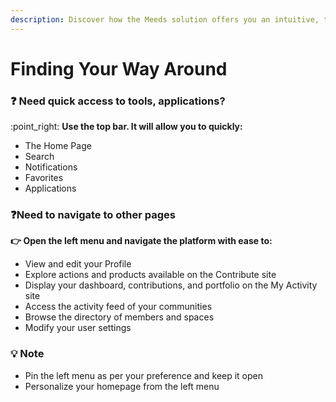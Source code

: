 ```yaml
---
description: Discover how the Meeds solution offers you an intuitive, tailored, and modern navigation experience.
---
```


# Finding Your Way Around

### :question: Need quick access to tools, applications?

:point\_right: **Use the top bar. It will allow you to quickly:**

- The Home Page
- Search
- Notifications
- Favorites
- Applications

### :question:Need to navigate to other pages

**👉 Open the left menu and navigate the platform with ease to:**

- View and edit your Profile
- Explore actions and products available on the Contribute site
- Display your dashboard, contributions, and portfolio on the My Activity site
- Access the activity feed of your communities
- Browse the directory of members and spaces
- Modify your user settings

### 💡 Note

- Pin the left menu as per your preference and keep it open
- Personalize your homepage from the left menu
